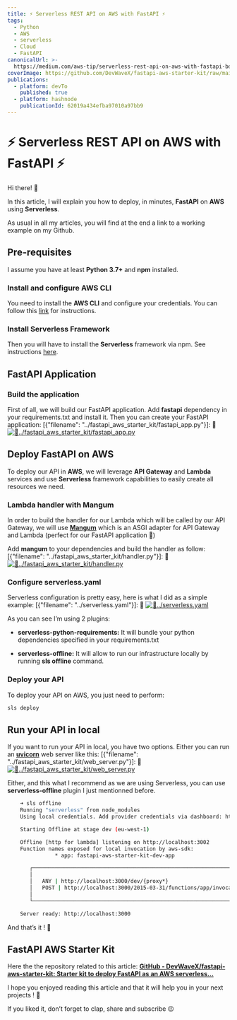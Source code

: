```yaml
---
title: ⚡ Serverless REST API on AWS with FastAPI ⚡
tags:
  - Python
  - AWS
  - serverless
  - Cloud
  - FastAPI
canonicalUrl: >-
  https://medium.com/aws-tip/serverless-rest-api-on-aws-with-fastapi-bd9de11f925a
coverImage: https://github.com/DevWaveX/fastapi-aws-starter-kit/raw/main/article/cover.png
publications:
  - platform: devTo
    published: true
  - platform: hashnode
    publicationId: 62019a434efba97010a97bb9
---
```


# ⚡ Serverless REST API on AWS with FastAPI ⚡

Hi there! 👊

In this article, I will explain you how to deploy, in minutes, **FastAPI** on **AWS** using **Serverless**.

As usual in all my articles, you will find at the end a link to a working example on my Github.

## Pre-requisites

I assume you have at least **Python 3.7+** and **npm** installed.

### Install and configure AWS CLI

You need to install the **AWS CLI** and configure your credentials. You can follow this [link](https://docs.aws.amazon.com/cli/latest/userguide/cli-chap-configure.html) for instructions.

### Install Serverless Framework

Then you will have to install the **Serverless** framework via npm. See instructions [here](https://www.serverless.com/framework/docs/getting-started#via-npm).

## FastAPI Application

### Build the application

First of all, we will build our FastAPI application. Add **fastapi** dependency in your requirements.txt and install it.
Then you can create your FastAPI application:
[{"filename": "../fastapi_aws_starter_kit/fastapi_app.py"}]: 🎨
<a href="https://github.com/DevWaveX/fastapi-aws-starter-kit/blob/main/fastapi_aws_starter_kit/fastapi_app.py" target="_blank">![🎨../fastapi_aws_starter_kit/fastapi_app.py](https://github.com/DevWaveX/fastapi-aws-starter-kit/raw/main/article/carbon/5B6oiTNrULbqCZM7WUB8z4/fastapi_app.py.png)</a>

## Deploy FastAPI on AWS

To deploy our API in **AWS**, we will leverage **API Gateway** and **Lambda** services and use **Serverless** framework capabilities to easily create all resources we need.

### Lambda handler with Mangum

In order to build the handler for our Lambda which will be called by our API Gateway, we will use [**Mangum**](https://github.com/jordaneremieff/mangum) which is an ASGI adapter for API Gateway and Lambda (perfect for our FastAPI application 🍾)

Add **mangum** to your dependencies and build the handler as follow:
[{"filename": "../fastapi_aws_starter_kit/handler.py"}]: 🎨
<a href="https://github.com/DevWaveX/fastapi-aws-starter-kit/blob/main/fastapi_aws_starter_kit/handler.py" target="_blank">![🎨../fastapi_aws_starter_kit/handler.py](https://github.com/DevWaveX/fastapi-aws-starter-kit/raw/main/article/carbon/hdZnX9nvJWdWVQiB7tnJq1/handler.py.png)</a>

### Configure serverless.yaml

Serverless configuration is pretty easy, here is what I did as a simple example:
[{"filename": "../serverless.yaml"}]: 🎨
<a href="https://github.com/DevWaveX/fastapi-aws-starter-kit/blob/main/serverless.yaml" target="_blank">![🎨../serverless.yaml](https://github.com/DevWaveX/fastapi-aws-starter-kit/raw/main/article/carbon/2bdS6RMBCA7dcmdLZiVNJo/serverless.yaml.png)</a>

As you can see I’m using 2 plugins:

- **serverless-python-requirements:** It will bundle your python dependencies specified in your requirements.txt

- **serverless-offline:** It will allow to run our infrastructure locally by running **sls offline** command.

### Deploy your API

To deploy your API on AWS, you just need to perform:

```sh
sls deploy
```

## Run your API in local

If you want to run your API in local, you have two options.
Either you can run an [**uvicorn**](https://www.uvicorn.org/) web server like this:
[{"filename": "../fastapi_aws_starter_kit/web_server.py"}]: 🎨
<a href="https://github.com/DevWaveX/fastapi-aws-starter-kit/blob/main/fastapi_aws_starter_kit/web_server.py" target="_blank">![🎨../fastapi_aws_starter_kit/web_server.py](https://github.com/DevWaveX/fastapi-aws-starter-kit/raw/main/article/carbon/eV1b5kBJx7Xyv7bLEQyrxv/web_server.py.png)</a>

Either, and this what I recommend as we are using Serverless, you can use **serverless-offline** plugin I just mentionned before.

```sh
    ➜ sls offline
    Running "serverless" from node_modules
    Using local credentials. Add provider credentials via dashboard: https://app.serverless.com//providers

    Starting Offline at stage dev (eu-west-1)

    Offline [http for lambda] listening on http://localhost:3002
    Function names exposed for local invocation by aws-sdk:
               * app: fastapi-aws-starter-kit-dev-app

       ┌───────────────────────────────────────────────────────────────────────┐
       │                                                                       │
       │   ANY | http://localhost:3000/dev/{proxy*}                            │
       │   POST | http://localhost:3000/2015-03-31/functions/app/invocations   │
       │                                                                       │
       └───────────────────────────────────────────────────────────────────────┘

    Server ready: http://localhost:3000
```

And that’s it ! 🚀

## FastAPI AWS Starter Kit

Here the the repository related to this article:
[**GitHub - DevWaveX/fastapi-aws-starter-kit: Starter kit to deploy FastAPI as an AWS serverless…**](https://github.com/DevWaveX/fastapi-aws-starter-kit)

I hope you enjoyed reading this article and that it will help you in your next projects ! 🤘

If you liked it, don’t forget to clap, share and subscribe 😉
